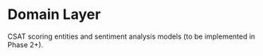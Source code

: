 # Domain Layer

CSAT scoring entities and sentiment analysis models (to be implemented in Phase 2+).